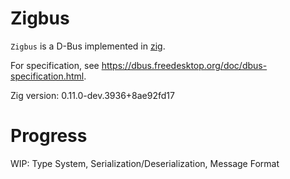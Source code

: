 # Zigbus

`Zigbus` is a D-Bus implemented in [zig](https://ziglang.org/).

For specification, see https://dbus.freedesktop.org/doc/dbus-specification.html.

Zig version: 0.11.0-dev.3936+8ae92fd17

# Progress

WIP: Type System, Serialization/Deserialization, Message Format